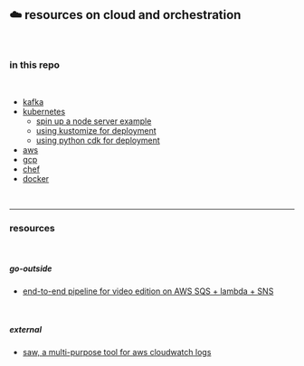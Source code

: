 ## ☁️ resources on cloud and orchestration


<br>

### in this repo

<br>

* [kafka](https://github.com/bt3gl-labs/Scratch-Space-Cloud-and-Orchestration/tree/master/kafka-and-streaming)
* [kubernetes](https://github.com/bt3gl-labs/Scratch-Space-Cloud-and-Orchestration/tree/master/kubernetes)
  * [spin up a node server example](kubernetes/node-server-example)
  * [using kustomize for deployment](kubernetes/kustomize)
  * [using python cdk for deployment](kubernetes/python-cdk)
* [aws](https://github.com/bt3gl-labs/Scratch-Space-Cloud-and-Orchestration/tree/master/aws)
* [gcp](https://github.com/bt3gl-labs/Scratch-Space-Cloud-and-Orchestration/tree/master/gcp)
* [chef](https://github.com/bt3gl-labs/Scratch-Space-Cloud-and-Orchestration/tree/master/chef)
* [docker](https://github.com/bt3gl-labs/Scratch-Space-Cloud-and-Orchestration/tree/master/docker)

<br>

---

### resources

<br>

##### go-outside

* [end-to-end pipeline for video edition on AWS SQS + lambda + SNS](https://github.com/go-outside-labs/aws-pipeline-py)


<br>

##### external


* [saw, a multi-purpose tool for aws cloudwatch logs](https://github.com/TylerBrock/saw)
